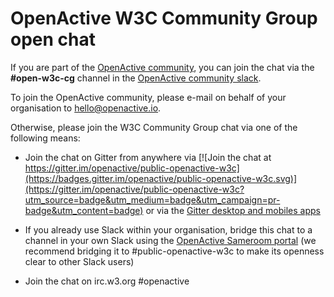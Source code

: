 # OpenActive W3C Community Group open chat

If you are part of the [OpenActive community](https://www.openactive.io/pioneers.html), you can join the chat via the **#open-w3c-cg** channel in the [OpenActive community slack](https://openactive.slack.com/signup).

To join the OpenActive community, please e-mail on behalf of your organisation to hello@openactive.io.

Otherwise, please join the W3C Community Group chat via one of the following means:

- Join the chat on Gitter from anywhere via [![Join the chat at https://gitter.im/openactive/public-openactive-w3c](https://badges.gitter.im/openactive/public-openactive-w3c.svg)](https://gitter.im/openactive/public-openactive-w3c?utm_source=badge&utm_medium=badge&utm_campaign=pr-badge&utm_content=badge) or via the [Gitter desktop and mobiles apps](https://gitter.im/apps)

- If you already use Slack within your organisation, bridge this chat to a channel in your own Slack using the [OpenActive Sameroom portal](https://sameroom.io/xWXUNJUc) (we recommend bridging it to #public-openactive-w3c to make its openness clear to other Slack users)

- Join the chat on irc.w3.org #openactive
